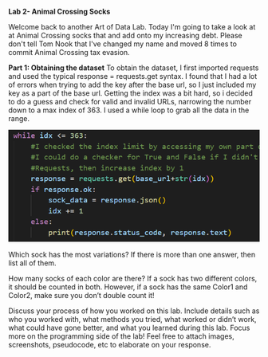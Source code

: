 **Lab 2- Animal Crossing Socks**

Welcome back to another Art of Data Lab. Today I'm going to take a look at at Animal Crossing socks that and add onto my increasing debt. Please don't tell Tom Nook that I've changed my name and moved 8 times to commit Animal Crossing tax evasion.


**Part 1: Obtaining the dataset**
To obtain the dataset, I first imported requests and used the typical response = requests.get syntax. I found that I had a lot of errors when trying to add the key after the base url, so I just included my key as a part of the base url. Getting the index was a bit hard, so i decided to do a guess and check for valid and invalid URLs, narrowing the number down to a max index of 363. I used a while loop to grab all the data in the range.

![Index](https://github.com/rubberducky3173/site/blob/master/assets/img/index.PNG?raw=true)

Which sock has the most variations? If there is more than one answer, then list all of them.

How many socks of each color are there? If a sock has two different colors, it should be counted in both. However, if a sock has the same Color1 and Color2, make sure you don’t double count it!

Discuss your process of how you worked on this lab. Include details such as who you worked with, what methods you tried, what worked or didn’t work, what could have gone better, and what you learned during this lab. Focus more on the programming side of the lab! Feel free to attach images, screenshots, pseudocode, etc to elaborate on your response.
